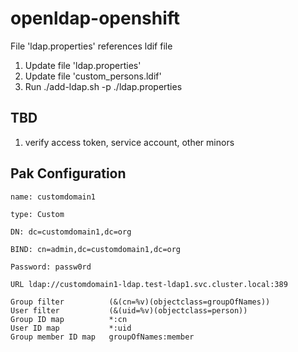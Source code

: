 # openldap-openshift

File 'ldap.properties' references ldif file

1. Update file 'ldap.properties'
2. Update file 'custom_persons.ldif'
3. Run ./add-ldap.sh -p ./ldap.properties

## TBD

1. verify access token, service account, other minors

## Pak Configuration

```
name: customdomain1

type: Custom

DN: dc=customdomain1,dc=org

BIND: cn=admin,dc=customdomain1,dc=org

Password: passw0rd

URL ldap://customdomain1-ldap.test-ldap1.svc.cluster.local:389

Group filter          (&(cn=%v)(objectclass=groupOfNames))
User filter           (&(uid=%v)(objectclass=person))
Group ID map          *:cn
User ID map           *:uid
Group member ID map   groupOfNames:member
```
